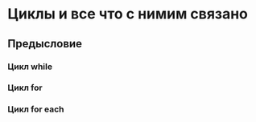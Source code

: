 # Циклы и все что с нимим связано

## Предысловие

### Цикл while

### Цикл for

### Цикл for each




